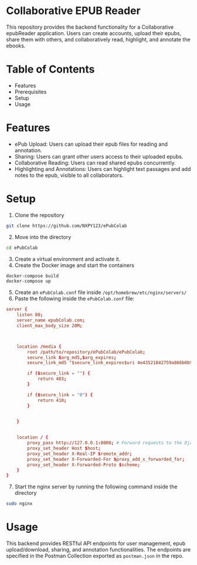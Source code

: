 # Collaborative EPUB Reader
This repository provides the backend functionality for a Collaborative epubReader application. Users can create accounts, upload their epubs, share them with others, and collaboratively read, highlight, and annotate the ebooks.

# Table of Contents
- Features
- Prerequisites
- Setup
- Usage

# Features
- ePub Upload: Users can upload their epub files for reading and annotation.
- Sharing: Users can grant other users access to their uploaded epubs.
- Collaborative Reading: Users can read shared epubs concurrently.
- Highlighting and Annotations: Users can highlight text passages and add notes to the epub, visible to all collaborators.

# Setup
1. Clone the repository
```bash 
git clone https://github.com/NXPY123/ePubColab 
```
2. Move into the directory
```bash
cd ePubColab
```
3. Create a virtual environment and activate it.
4. Create the Docker image and start the containers
```bash
docker-compose build
docker-compose up
```
5. Create an `ePubColab.conf` file inside `/opt/homebrew/etc/nginx/servers/`
6. Paste the following inside the `ePubColab.conf` file:
```conf
server {
    listen 80;
    server_name epubColab.com;
    client_max_body_size 20M;



    location /media {
        root /path/to/repository/ePubColab/ePubColab;
        secure_link $arg_md5,$arg_expires;
        secure_link_md5 "$secure_link_expires$uri 4e43521842759a866b0b96d85f7688cac3ff94e63666b4da97a310af21e304af";

        if ($secure_link = "") {
            return 403;
        }

        if ($secure_link = "0") {
            return 410;
        }

        
    }


    location / {
        proxy_pass http://127.0.0.1:8000; # Forward requests to the Django development server
        proxy_set_header Host $host;
        proxy_set_header X-Real-IP $remote_addr;
        proxy_set_header X-Forwarded-For $proxy_add_x_forwarded_for;
        proxy_set_header X-Forwarded-Proto $scheme;
    }
}
```
7. Start the nginx server by running the following command inside the directory
```bash
sudo nginx
```

# Usage
This backend provides RESTful API endpoints for user management, epub upload/download, sharing, and annotation functionalities.
The endpoints are specified in the Postman Collection exported as `postman.json` in the repo.
